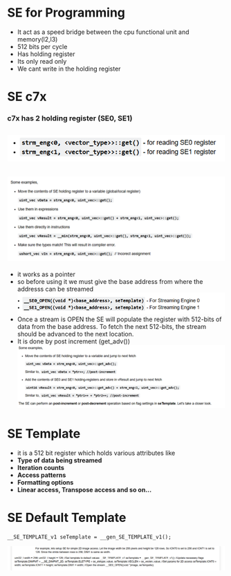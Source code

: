 # SE for Programming
- It act as a speed bridge between the cpu functional unit and memory(l2,l3)
- 512 bits per cycle
- Has holding register
- Its only read only
- We cant write in the holding register


# SE c7x
### c7x has 2 holding register (SE0, SE1)
![alt text](image.png)
---
![alt text](image-1.png)
---
- it works as a pointer
- so before using it we must give the base address from where the addresss can be streamed
![alt text](image-2.png)
- Once a stream is OPEN the SE will populate the register with 512-bits of data from the base address. To fetch the next 512-bits, the stream should be advanced to the next location.
- It is done by post increment (get_adv())
![alt text](image-3.png)

# SE Template
- it is a 512 bit register which holds various attributes like
- <b>Type of data being streamed
- Iteration counts
- Access patterns
- Formatting options
- Linear access, Transpose access and so on...</b>

# SE Default Template


```
__SE_TEMPLATE_v1 seTemplate = __gen_SE_TEMPLATE_v1();
```

 ![alt text](image-4.png)